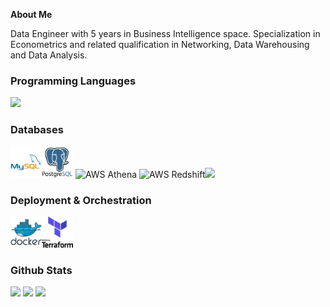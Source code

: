 
<b> About Me</b>
<p>
Data Engineer with 5 years in Business Intelligence space. Specialization in Econometrics and related qualification in Networking, Data Warehousing and Data Analysis.
</p>

### Programming Languages

<img height=50 src="https://cdn.jsdelivr.net/gh/devicons/devicon/icons/python/python-original.svg"/>

### Databases

<img height=50 src="https://github.com/devicons/devicon/blob/v2.15.1/icons/mysql/mysql-original-wordmark.svg"/><img height=50 src="https://github.com/devicons/devicon/blob/v2.15.1/icons/postgresql/postgresql-original-wordmark.svg"/>
<img height=50 alt="AWS Athena" src="https://github.com/nyawanga/petty_backups/blob/master/icons/database/aws-athena-removebg-preview.png"/>
<img height=50 alt="AWS Redshift" src="https://github.com/nyawanga/petty_backups/blob/master/icons/database/amazon-redshift-jpg.jpg"/><img height=50 src="https://www.nextpathway.com/hubfs/Google%20BigQuery%20Logo_Transparent%20200x70.png"/>

### Deployment & Orchestration

<img height=50 src="https://github.com/devicons/devicon/blob/v2.15.1/icons/docker/docker-original-wordmark.svg"/><img height=50 src="https://github.com/devicons/devicon/blob/v2.15.1/icons/terraform/terraform-original-wordmark.svg"/>

### Github Stats

<img src="https://github-readme-stats.vercel.app/api/top-langs?username=nyawanga&layout=compact"/>
<img src="https://github-readme-stats.vercel.app/api?username=nyawanga&show_icons=true"/>
<img src="https://github-readme-streak-stats.herokuapp.com/?user=nyawanga"/>
<!--
**nyawanga/nyawanga** is a ✨ _special_ ✨ repository because its `README.md` (this file) appears on your GitHub profile.

Here are some ideas to get you started:

- 🔭 I’m currently working on ...
- 🌱 I’m currently learning ...
- 👯 I’m looking to collaborate on ...
- 🤔 I’m looking for help with ...
- 💬 Ask me about ...
- 📫 How to reach me: ...
- 😄 Pronouns: ...
- ⚡ Fun fact: ...
-->
